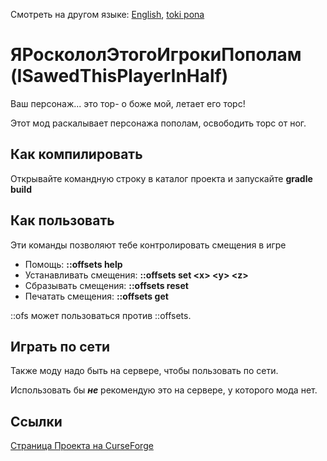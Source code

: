 Смотреть на другом языке: [English](../master/README.md), [toki pona](../master/README.tok.md)


# ЯРоскололЭтогоИгрокиПополам (ISawedThisPlayerInHalf)
Ваш персонаж... это тор- о боже мой, летает его торс!

Этот мод раскалывает персонажа пополам, освободить торс от ног.


## Как компилировать
Открывайте командную строку в каталог проекта и запускайте **gradle build**

  
## Как пользовать
Эти команды позволяют тебе контролировать смещения в игре

* Помощь: **::offsets help**
* Устанавливать смещения: **::offsets set \<x> \<y> \<z>**
* Сбразывать смещения: **::offsets reset**
* Печатать смещения: **::offsets get**

::ofs может пользоваться против ::offsets.


## Играть по сети
Также моду надо быть на сервере, чтобы пользовать по сети.

Использовать бы **_не_** рекомендую это на сервере, у которого мода нет.


## Ссылки
[Страница Проекта на CurseForge](https://www.curseforge.com/minecraft/mc-mods/i-sawed-this-player-in-half "Страница Проекта Я Росколол Этого Игроки Пополам! на CurseForge")
